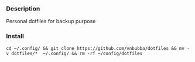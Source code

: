 ### Description
Personal dotfiles for backup purpose

### Install
```
cd ~/.config/ && git clone https://github.com/vnbubba/dotfiles && mv -v dotfiles/*  ~/.config/ && rm -rf ~/config/dotfiles

```

